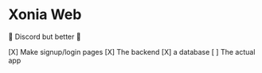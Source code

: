 # Xonia Web

💬 Discord but better 💬

[X] Make signup/login pages
[X] The backend
[X] a database
[ ] The actual app
